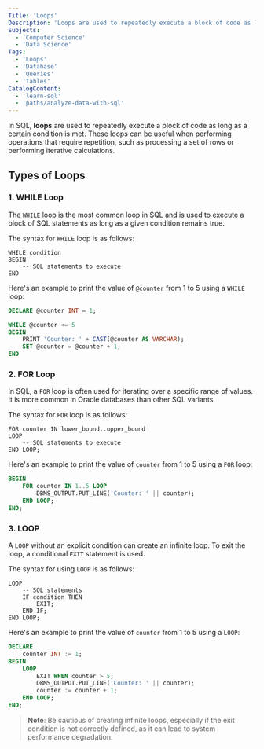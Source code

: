 ```yaml
---
Title: 'Loops'
Description: 'Loops are used to repeatedly execute a block of code as long as a certain condition is met.'
Subjects:
  - 'Computer Science'
  - 'Data Science'
Tags:
  - 'Loops'
  - 'Database'
  - 'Queries'
  - 'Tables'
CatalogContent:
  - 'learn-sql'
  - 'paths/analyze-data-with-sql'
---
```


In SQL, **loops** are used to repeatedly execute a block of code as long as a certain condition is met. These loops can be useful when performing operations that require repetition, such as processing a set of rows or performing iterative calculations.

## Types of Loops

### 1. WHILE Loop

The `WHILE` loop is the most common loop in SQL and is used to execute a block of SQL statements as long as a given condition remains true.

The syntax for `WHILE` loop is as follows:

```pseudo
WHILE condition
BEGIN
    -- SQL statements to execute
END
```

Here's an example to print the value of `@counter` from 1 to 5 using a `WHILE` loop:

```sql
DECLARE @counter INT = 1;

WHILE @counter <= 5
BEGIN
    PRINT 'Counter: ' + CAST(@counter AS VARCHAR);
    SET @counter = @counter + 1;
END
```

### 2. FOR Loop

In SQL, a `FOR` loop is often used for iterating over a specific range of values. It is more common in Oracle databases than other SQL variants.

The syntax for `FOR` loop is as follows:

```pseudo
FOR counter IN lower_bound..upper_bound
LOOP
    -- SQL statements to execute
END LOOP;
```

Here's an example to print the value of `counter` from 1 to 5 using a `FOR` loop:

```sql
BEGIN
    FOR counter IN 1..5 LOOP
        DBMS_OUTPUT.PUT_LINE('Counter: ' || counter);
    END LOOP;
END;
```

### 3. LOOP

A `LOOP` without an explicit condition can create an infinite loop. To exit the loop, a conditional `EXIT` statement is used.

The syntax for using `LOOP` is as follows:

```pseudo
LOOP
    -- SQL statements
    IF condition THEN
        EXIT;
    END IF;
END LOOP;
```

Here's an example to print the value of `counter` from 1 to 5 using a `LOOP`:

```sql
DECLARE
    counter INT := 1;
BEGIN
    LOOP
        EXIT WHEN counter > 5;
        DBMS_OUTPUT.PUT_LINE('Counter: ' || counter);
        counter := counter + 1;
    END LOOP;
END;
```

> **Note**: Be cautious of creating infinite loops, especially if the exit condition is not correctly defined, as it can lead to system performance degradation.
